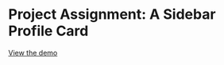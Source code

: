 # Project Assignment: A Sidebar Profile Card

[View the demo](https://slate71.github.io/profile-card)
